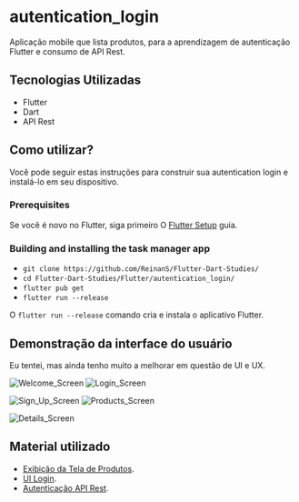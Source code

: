 # autentication_login
Aplicação mobile que lista produtos, para a aprendizagem de autenticação Flutter e consumo de API Rest.

## Tecnologias Utilizadas
- Flutter
- Dart
- API Rest

## Como utilizar?
Você pode seguir estas instruções para construir sua autentication login e instalá-lo em seu dispositivo.

### Prerequisites
Se você é novo no Flutter, siga primeiro
O [Flutter Setup](https://flutter.dev/setup/) guia.

### Building and installing the task manager app
* `git clone https://github.com/ReinanS/Flutter-Dart-Studies/`
* `cd Flutter-Dart-Studies/Flutter/autentication_login/`
* `flutter pub get`
* `flutter run --release`

O `flutter run --release` comando cria e instala o aplicativo Flutter.

## Demonstração da interface do usuário
Eu tentei, mas ainda tenho muito a melhorar em questão de UI e UX.

![Welcome_Screen](https://user-images.githubusercontent.com/51024246/115941432-b2a4a780-a47b-11eb-83cc-5d723e10f91f.jpeg)
![Login_Screen](https://user-images.githubusercontent.com/51024246/115941455-ccde8580-a47b-11eb-9cf0-aab750799280.jpeg)

![Sign_Up_Screen](https://user-images.githubusercontent.com/51024246/115941458-d0720c80-a47b-11eb-9c82-380fa5455a7d.jpeg)
![Products_Screen](https://user-images.githubusercontent.com/51024246/115941454-c8b26800-a47b-11eb-955b-0144b2f1d15e.jpeg)

![Details_Screen](https://user-images.githubusercontent.com/51024246/115941475-db2ca180-a47b-11eb-89cb-ce58fdd35688.jpeg)

## Material utilizado

- [Exibição da Tela de Produtos](https://www.youtube.com/watch?v=bkR7naR1efA).
- [UI Login](https://www.youtube.com/watch?v=ExKYjqgswJg&list=PLxUBb2A_UUy_bpiNq33_V-KnqN6g4UPVa).
- [Autenticação API Rest](https://www.youtube.com/watch?v=kQ_hShOrzHM&list=PLJ4k1IC8GhW1rT4nzRCqB1ACzD7nw631V).
